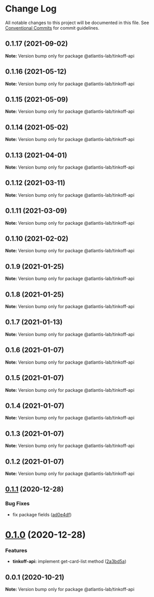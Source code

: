 # Change Log

All notable changes to this project will be documented in this file.
See [Conventional Commits](https://conventionalcommits.org) for commit guidelines.

## 0.1.17 (2021-09-02)

**Note:** Version bump only for package @atlantis-lab/tinkoff-api





## 0.1.16 (2021-05-12)

**Note:** Version bump only for package @atlantis-lab/tinkoff-api





## 0.1.15 (2021-05-09)

**Note:** Version bump only for package @atlantis-lab/tinkoff-api





## 0.1.14 (2021-05-02)

**Note:** Version bump only for package @atlantis-lab/tinkoff-api





## 0.1.13 (2021-04-01)

**Note:** Version bump only for package @atlantis-lab/tinkoff-api





## 0.1.12 (2021-03-11)

**Note:** Version bump only for package @atlantis-lab/tinkoff-api





## 0.1.11 (2021-03-09)

**Note:** Version bump only for package @atlantis-lab/tinkoff-api





## 0.1.10 (2021-02-02)

**Note:** Version bump only for package @atlantis-lab/tinkoff-api





## 0.1.9 (2021-01-25)

**Note:** Version bump only for package @atlantis-lab/tinkoff-api

## 0.1.8 (2021-01-25)

**Note:** Version bump only for package @atlantis-lab/tinkoff-api

## 0.1.7 (2021-01-13)

**Note:** Version bump only for package @atlantis-lab/tinkoff-api

## 0.1.6 (2021-01-07)

**Note:** Version bump only for package @atlantis-lab/tinkoff-api

## 0.1.5 (2021-01-07)

**Note:** Version bump only for package @atlantis-lab/tinkoff-api

## 0.1.4 (2021-01-07)

**Note:** Version bump only for package @atlantis-lab/tinkoff-api

## 0.1.3 (2021-01-07)

**Note:** Version bump only for package @atlantis-lab/tinkoff-api

## 0.1.2 (2021-01-07)

**Note:** Version bump only for package @atlantis-lab/tinkoff-api

## [0.1.1](https://github.com/Atlantis-Lab/tinkoff-api/compare/@atlantis-lab/tinkoff-api@0.1.0...@atlantis-lab/tinkoff-api@0.1.1) (2020-12-28)

### Bug Fixes

- fix package fields ([ad0e4df](https://github.com/Atlantis-Lab/tinkoff-api/commit/ad0e4df22540f7349e727a060a34a31ff1244ca8))

# [0.1.0](https://github.com/Atlantis-Lab/tinkoff-api/compare/@atlantis-lab/tinkoff-api@0.0.1...@atlantis-lab/tinkoff-api@0.1.0) (2020-12-28)

### Features

- **tinkoff-api:** implement get-card-list method ([2a3bd5a](https://github.com/Atlantis-Lab/tinkoff-api/commit/2a3bd5af3211ed9b8352be3874a6ac074a09690e))

## 0.0.1 (2020-10-21)

**Note:** Version bump only for package @atlantis-lab/tinkoff-api

